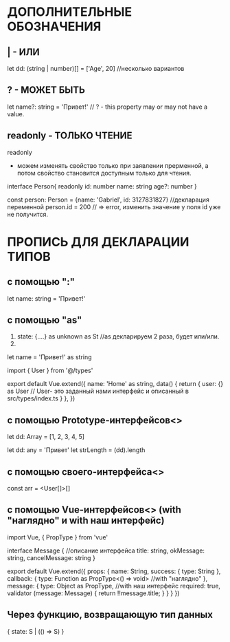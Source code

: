 # ДОПОЛНИТЕЛЬНЫЕ ОБОЗНАЧЕНИЯ

## | - ИЛИ
let dd: (string | number)[] = ['Age', 20]      //несколько вариантов

## ? - МОЖЕТ БЫТЬ
let name?: string = 'Привет!'                  // ? - this property may or may not have a value.

## readonly - ТОЛЬКО ЧТЕНИЕ
readonly
- можем изменять свойство только при заявлении прерменной,
а потом свойство становится доступным только для чтения.

interface Person{
 readonly id: number
 name: string
 age?: number
}

const person: Person = {name: 'Gabriel', id: 3127831827}   //декларация переменной
person.id = 200     // => error, изменить значение у поля id уже не получится.





# ПРОПИСЬ ДЛЯ ДЕКЛАРАЦИИ ТИПОВ

## c помощью ":"
let name: string = 'Привет!'


## с помощью "as"
1.  state: {....} as unknown as St   //as декларируем 2 раза, будет или/или.
2.
let name = 'Привет!' as string

import { User } from '@/types'

export default Vue.extend({
    name: 'Home' as string,
    data() {
        return {
            user: {} as User    // User- это заданный нами интерфейс и описанный в src/types/index.ts
        }
    },
})



## с помощью Prototype-интерфейсов<>
let dd: Array<number> = [1, 2, 3, 4, 5]

let dd: any = 'Привет'
let strLength = (<string>dd).length


## с помощью своего-интерфейса<>
const arr = <User[]>[]  



## с помощью Vue-интерфейсов<> (with "наглядно" и with наш интерфейс)
import Vue, { PropType } from 'vue'

interface Message {   //описание интерфейса
  title: string,
  okMessage: string,
  cancelMessage: string
}

export default Vue.extend({
  props: {
    name: String,
    success: { type: String },
    callback: {
      type: Function as PropType<() => void>   //with "наглядно"
    },
    message: {
      type: Object as PropType<Message>,      //with наш интерфейс
      required: true,
      validator (message: Message) {
        return !!message.title;
      }
    }
  }
})


## Через функцию, возвращающую тип данных

{
  state: S | (() => S)
}









